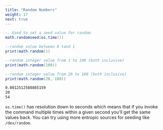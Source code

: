 ```yaml
---
title: "Random Numbers"
weight: 17
next: true
---
```


```lua
-- Used to set a seed value for random.
math.randomseed(os.time())

--random value between 0 tand 1
print(math.random())

--random integer value from 1 to 100 (both inclusive)
print(math.random(100))

--random integer value from 20 to 100 (both inclusive)
print(math.random(20, 100))
```

```txt {.fs90 .output}
0.0012512588885159
20
54
```

`os.time()` has resolution down to seconds which means that if you invoke
the command multiple times within a given second you'll get the same values back.
You can try using more entropic sources for seeding like `/dev/random`.
